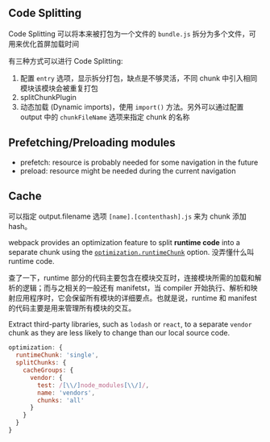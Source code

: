 ## Code Splitting

Code Splitting 可以将本来被打包为一个文件的 `bundle.js` 拆分为多个文件，可用来优化首屏加载时间

有三种方式可以进行 Code Splitting:

1. 配置 `entry` 选项，显示拆分打包，缺点是不够灵活，不同 chunk 中引入相同模块该模块会被重复打包
2. splitChunkPlugin
3. 动态加载 (Dynamic imports)，使用 `import()` 方法。另外可以通过配置 output 中的 `chunkFileName` 选项来指定 chunk 的名称



## Prefetching/Preloading modules

* prefetch: resource is probably needed for some navigation in the future
* preload: resource might be needed during the current navigation



## Cache

可以指定 output.filename 选项 `[name].[contenthash].js` 来为 chunk 添加 hash。

webpack provides an optimization feature to split **runtime code** into a separate chunk using the [`optimization.runtimeChunk`](https://webpack.js.org/configuration/optimization/#optimizationruntimechunk) option. 没弄懂什么叫 runtime code.

查了一下，runtime 部分的代码主要包含在模块交互时，连接模块所需的加载和解析的逻辑；而与之相关的一般还有 manifetst，当 compiler 开始执行、解析和映射应用程序时，它会保留所有模块的详细要点。也就是说，runtime 和 manifest 的代码主要是用来管理所有模块的交互。



Extract third-party libraries, such as `lodash` or `react`, to a separate `vendor` chunk as they are less likely to change than our local source code.

```js
optimization: {
  runtimeChunk: 'single',
  splitChunks: {
    cacheGroups: {
      vendor: {
        test: /[\\/]node_modules[\\/]/,
       	name: 'vendors',
        chunks: 'all'
      }
    }
  }
}
```



